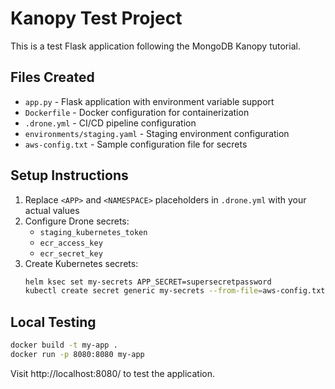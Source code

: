 # Kanopy Test Project

This is a test Flask application following the MongoDB Kanopy tutorial.

## Files Created

- `app.py` - Flask application with environment variable support
- `Dockerfile` - Docker configuration for containerization
- `.drone.yml` - CI/CD pipeline configuration
- `environments/staging.yaml` - Staging environment configuration
- `aws-config.txt` - Sample configuration file for secrets

## Setup Instructions

1. Replace `<APP>` and `<NAMESPACE>` placeholders in `.drone.yml` with your actual values
2. Configure Drone secrets:
   - `staging_kubernetes_token`
   - `ecr_access_key`
   - `ecr_secret_key`
3. Create Kubernetes secrets:
   ```bash
   helm ksec set my-secrets APP_SECRET=supersecretpassword
   kubectl create secret generic my-secrets --from-file=aws-config.txt
   ```

## Local Testing

```bash
docker build -t my-app .
docker run -p 8080:8080 my-app
```

Visit http://localhost:8080/ to test the application.